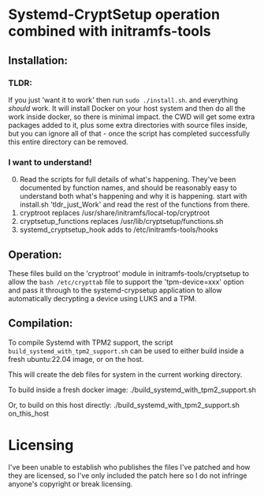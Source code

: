 
# Systemd-CryptSetup operation combined with initramfs-tools

## Installation:
### TLDR:
If you just 'want it to work'  then run `sudo ./install.sh`.  and everything *should* work.  It will install Docker on your host system and then do all the work inside docker, so there is minimal impact.  the CWD will get some extra packages added to it, plus some extra directories with source files inside, but you can ignore all of that - once the script has completed successfully this entire directory can be removed.

### I want to understand!
0. Read the scripts for full details of what's happening.  They've been documented by function names, and should be reasonably easy to understand both what's happening and why it is happening.
	start with install.sh 'tldr_just_Work' and read the rest of the functions from there.
1. cryptroot
	replaces /usr/share/initramfs/local-top/cryptroot
2. cryptsetup_functions
	replaces /usr/lib/cryptsetup/functions.sh
3. systemd_cryptsetup_hook
	adds to /etc/initramfs-tools/hooks

## Operation:
These files build on the 'cryptroot' module in initramfs-tools/cryptsetup to allow the ```bash /etc/crypttab``` file to support the 'tpm-device=xxx' option and pass it through to the systemd-crypsetup application to allow automatically decrypting a device using LUKS and a TPM.


## Compilation:

To compile Systemd with TPM2 support, the script ```build_systemd_with_tpm2_support.sh``` can be used to either build inside a fresh ubuntu:22.04 image, or on the host.

This will create the deb files for system in the current working directory.


To build inside a fresh docker image:
./build_systemd_with_tpm2_support.sh

Or, to build on this host directly:
./build_systemd_with_tpm2_support.sh on_this_host



# Licensing #
I've been unable to establish who publishes the files I've patched and how they are licensed, so I've only included the patch here so I do not infringe anyone's copyright or break licensing.
